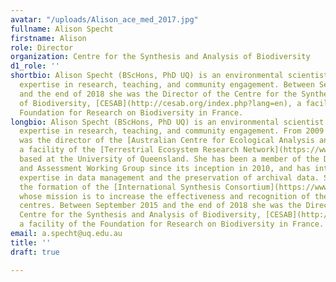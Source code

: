 ```yaml
---
avatar: "/uploads/Alison_ace_med_2017.jpg"
fullname: Alison Specht
firstname: Alison
role: Director
organization: Centre for the Synthesis and Analysis of Biodiversity
d1_role: ''
shortbio: Alison Specht (BScHons, PhD UQ) is an environmental scientist with broad
  expertise in research, teaching, and community engagement. Between September 2015
  and the end of 2018 she was the Director of the Centre for the Synthesis and Analysis
  of Biodiversity, [CESAB](http://cesab.org/index.php?lang=en), a facility of the
  Foundation for Research on Biodiversity in France.
longbio: Alison Specht (BScHons, PhD UQ) is an environmental scientist with broad
  expertise in research, teaching, and community engagement. From 2009 to 2014 she
  was the director of the [Australian Centre for Ecological Analysis and Synthesis](https://www.dataone.org/webinars/www.aceas.org.au),
  a facility of the [Terrestrial Ecosystem Research Network](https://www.dataone.org/webinars/www.tern.org.au),
  based at the University of Queensland. She has been a member of the DataONE Usability
  and Assessment Working Group since its inception in 2010, and has interests and
  expertise in data management and the preservation of archival data. She initiated
  the formation of the [International Synthesis Consortium](https://www.dataone.org/webinars/www.synthesis-consortium.org),
  whose mission is to increase the effectiveness and recognition of the value of synthesis
  centres. Between September 2015 and the end of 2018 she was the Director of the
  Centre for the Synthesis and Analysis of Biodiversity, [CESAB](http://cesab.org/index.php?lang=en),
  a facility of the Foundation for Research on Biodiversity in France.
email: a.specht@uq.edu.au
title: ''
draft: true

---
```

